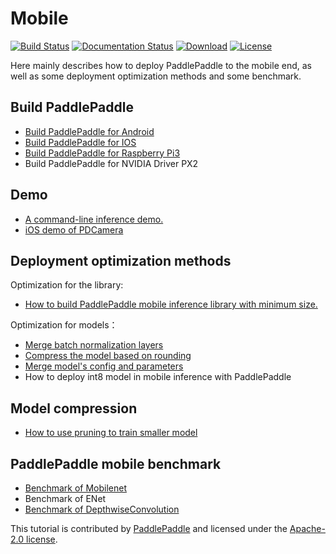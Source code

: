 # Mobile

[![Build Status](https://travis-ci.org/PaddlePaddle/Mobile.svg?branch=develop)](https://travis-ci.org/PaddlePaddle/Mobile)
[![Documentation Status](https://img.shields.io/badge/docs-latest-brightgreen.svg?style=flat)](http://www.paddlepaddle.org/docs/develop/mobile/README.html)
[![Download](https://img.shields.io/badge/download-latest-brightgreen.svg?style=flat)](https://github.com/PaddlePaddle/Mobile/wiki)
[![License](https://img.shields.io/badge/license-Apache%202-blue.svg)](LICENSE)

Here mainly describes how to deploy PaddlePaddle to the mobile end, as well as some deployment optimization methods and some benchmark.

## Build PaddlePaddle
- [Build PaddlePaddle for Android](https://github.com/PaddlePaddle/Paddle/blob/develop/doc/mobile/cross_compiling_for_android_en.md)
- [Build PaddlePaddle for IOS](https://github.com/PaddlePaddle/Paddle/blob/develop/doc/mobile/cross_compiling_for_ios_en.md)
- [Build PaddlePaddle for Raspberry Pi3](https://github.com/PaddlePaddle/Paddle/blob/develop/doc/mobile/cross_compiling_for_raspberry_en.md)
- Build PaddlePaddle for NVIDIA Driver PX2

## Demo
- [A command-line inference demo.](./benchmark/tool/C/README.md)
- [iOS demo of PDCamera](./Demo/iOS/AICamera/README.md)

## Deployment optimization methods
Optimization for the library:

- [How to build PaddlePaddle mobile inference library with minimum size.](./deployment/library/build_for_minimum_size.md)

Optimization for models：

- [Merge batch normalization layers](./deployment/model/merge_batch_normalization/README.md)
- [Compress the model based on rounding](./deployment/model/rounding/README.md)
- [Merge model's config and parameters](./deployment/model/merge_config_parameters/README.md)
- How to deploy int8 model in mobile inference with PaddlePaddle

## Model compression
- [How to use pruning to train smaller model](./model_compression/pruning/README.md)

## PaddlePaddle mobile benchmark
- [Benchmark of Mobilenet](./benchmark/README.md)
- Benchmark of ENet
- [Benchmark of DepthwiseConvolution](https://github.com/hedaoyuan/Function/blob/master/src/conv/README.md)

This tutorial is contributed by [PaddlePaddle](https://github.com/PaddlePaddle/Paddle) and licensed under the [Apache-2.0 license](LICENSE).
